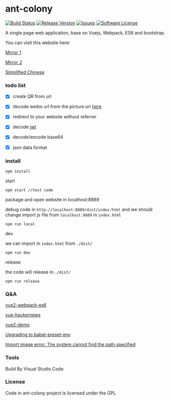 # ant-colony

[![Build Status](https://travis-ci.org/flyher/ant-colony.svg?branch=master)](https://travis-ci.org/flyher/ant-colony?branch=master)
[![Release Version](https://img.shields.io/github/release/flyher/ant-colony.svg)](https://github.com/flyher/ant-colony/releases)
[![Issues](https://img.shields.io/github/issues/flyher/ant-colony.svg)](https://github.com/flyher/ant-colony/issues)
[![Software License](https://img.shields.io/github/license/flyher/ant-colony.svg)](https://github.com/flyher/ant-colony/blob/master/LICENSE)

A single page web application, base on Vuejs, Webpack, ES6 and bootstrap. 

You can visit this website here:

[Mirror 1](https://tools.99diary.com)

[Mirror 2](https://www.99diary.com/ant-colony/)

[Simplified Chinese](README-CN.md)

### todo list

- [x] create QR from url

- [x] decode weibo url from the picture url  [here](https://www.v2ex.com/t/388152)

- [x] redirect to your website without referrer

- [x] decode [jwt](https://en.wikipedia.org/wiki/JSON_Web_Token)

- [x] decode/encode base64

- [x] json data format

### install


```shell
npm install
```

start
```
npm start //test code
```

package and open website in localhost:8889

debug code in `http://localhost:8889/dist/index.html` and we should change import js file from `localhost:8889` in `index.html`
```
npm run local
```


dev

we can import in `index.html` from `./dist/`
```shell
npm run dev
```

release

the code will release in `./dist/`
```
npm run release
```


### Q&A 

[vue2-webpack-es6](https://github.com/yaoyonstudio/vue2-webpack-es6)

[vue-hackernews](https://github.com/vuejs/vue-hackernews)

[vue2-demo](https://github.com/lzxb/vue2-demo)

[Upgrading to babel-preset-env](http://babeljs.io/env)

[Import image error: The system cannot find the path specified](https://github.com/tcoopman/image-webpack-loader/issues/68)

### Tools

Build By Visual Studio Code

### License

Code in ant-colony project is licensed under the GPL
